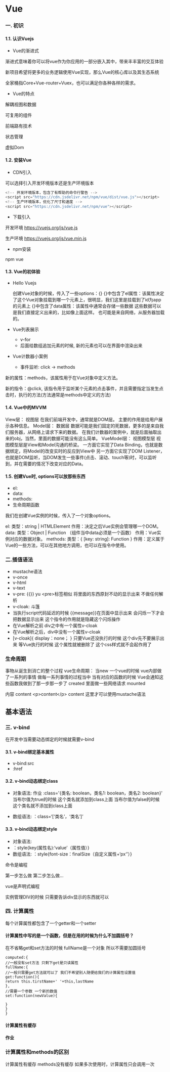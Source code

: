 # Vue 

### 一. 初识

#### 1.1. 认识Vuejs

- Vue的渐进式

渐进式意味着你可以将vue作为你应用的一部分嵌入其中，带来丰丰富的交互体验

新项目希望将更多的业务逻辑使用Vue实现，那么Vue的核心库以及其生态系统

全家桶指Core+Vue-router+Vuex，也可以满足你各种各样的需求。

- Vue的特点

解耦视图和数据

可复用的组件

前端路有技术

状态管理

虚拟Dom



#### 1.2. 安装Vue

- CDN引入

可以选择引入开发环境版本还是生产环境版本

~~~javascript
<!-- 开发环境版本，包含了有帮助的命令行警告 --> 
<script src="https://cdn.jsdelivr.net/npm/vue/dist/vue.js"></script>
<!-- 生产环境版本，优化了尺寸和速度 -->
<script src="https://cdn.jsdelivr.net/npm/vue"></script>

~~~

- 下载引入

开发环境 https://vuejs.org/js/vue.js 

生产环境 https://vuejs.org/js/vue.min.js

- npm安装

npm vue



#### 1.3. Vue的初体验

- Hello Vuejs

  创建Vue对象的时候，传入了一些options：{}
       {}中包含了el属性：该属性决定了这个Vue对象挂载到哪一个元素上，很明显，我们这里是挂载到了id为app的元素上
       {}中包含了data属性：该属性中通常会存储一些数据
       这些数据可以是我们直接定义出来的，比如像上面这样。
       也可能是来自网络，从服务器加载的。

- Vue列表展示

  - v-for
  - 后面给数组追加元素的时候, 新的元素也可以在界面中渲染出来

- Vue计数器小案例

  - 事件监听: click -> methods

新的属性：methods，该属性用于在Vue对象中定义方法。

新的指令：@click, 该指令用于监听某个元素的点击事件，并且需要指定当发生点击时，执行的方法(方法通常是methods中定义的方法)



#### 1.4. Vue中的MVVM

View层：
视图层
在我们前端开发中，通常就是DOM层。
主要的作用是给用户展示各种信息。
Model层：
数据层
数据可能是我们固定的死数据，更多的是来自我们服务器，从网络上请求下来的数据。
在我们计数器的案例中，就是后面抽取出来的obj，当然，里面的数据可能没有这么简单。
VueModel层：
视图模型层
视图模型层是View和Model沟通的桥梁。
一方面它实现了Data Binding，也就是数据绑定，将Model的改变实时的反应到View中
另一方面它实现了DOM Listener，也就是DOM监听，当DOM发生一些事件(点击、滚动、touch等)时，可以监听到，并在需要的情况下改变对应的Data。

#### 1.5. 创建Vue时, options可以放那些东西

- el:
- data:
- methods:
- 生命周期函数

我们在创建Vue实例的时候，传入了一个对象options。

el: 
类型：string | HTMLElement
作用：决定之后Vue实例会管理哪一个DOM。
data: 
类型：Object | Function （组件当中data必须是一个函数）
作用：Vue实例对应的数据对象。
methods: 
类型：{ [key: string]: Function }
作用：定义属于Vue的一些方法，可以在其他地方调用，也可以在指令中使用。



### 二.插值语法

- mustache语法
- v-once
- v-html
- v-text
- v-pre: {{}} yu \<pre>标签相似 将里面的东西原封不动的显示出来 不做任何解析
- v-cloak: 斗篷
- 当执行script代码延迟的时候 {{message}}在页面中显示出来 会闪烁一下才会把数据显示出来 这个指令的作用就是隐藏这个闪烁操作
- 在Vue解析之前 div之中有一个属性v-cloak
- 在Vue解析之后，div中没有一个属性v-cloak
- [v-cloak]{
display：none；
}
只要Vue还没执行的时候 这个div先不要展示出来 等Vue执行的时候 这个属性就被删除了 这个css样式就不会起作用了

### 生命周期 
事物从诞生到消亡的整个过程
vue生命周期：
当new 一个vue的时候
vue内部做了一系列的事情 做每一系列事情的过程当中 当有对应的函数的时候
Vue会通知这些函数我做到了那一步那一步了
created 里面做一些网络请求
mounted


内容 content \<p>content\</p> content 这里才可以使用mustache语法
## 基本语法 


### 三. v-bind
在开发中当需要动态绑定的时候就需要v-bind

#### 3.1. v-bind绑定基本属性

- v-bind:src
- :href

#### 3.2. v-bind动态绑定class

- 对象语法: 作业 :class='{类名: boolean，类名1: boolean，类名2: boolean}'
当布尔值为true的时候 这个类名就添加到class上面 当布尔值为false的时候 这个类名就不添加到class上面

- 数组语法: 
：class=‘[‘类名’，‘类名’]’


#### 3.3. v-bind动态绑定style

- 对象语法:
- ：style{key(属性名):‘value’（属性值）}
- 数组语法:
：style{font-size：finalSize（自定义属性+‘px‘’）}


命令是编程 

第一步怎么做 第二步怎么做...

vue是声明式编程

实例管理DIV的时候 只需要告诉div显示的东西就可以

### 四. 计算属性
每个计算属性都包含了一个getter和一个setter
#### 计算属性中写的是一个函数，但是在用的时候为什么不加圆括号？
在不省略get和set方法的时候 fullName是一个对象  所以不需要加圆括号
~~~
computed:{
//一般没有set方法 只剩下get是只读属性
fullName:{
//一般只需要get方法就可以了 我们不希望别人随便给我们的计算属性设置值
get:function(){
return this.tirstName+' '+this,lastName
},
//需要一个参数 一个新的数值
set:function(newValue){

}
}
}
~~~

#### 计算属性有缓存


#### 作业


### 计算属性和methods的区别
计算属性有缓存                   methods没有缓存
如果多次使用时，计算属性只会调用一次
